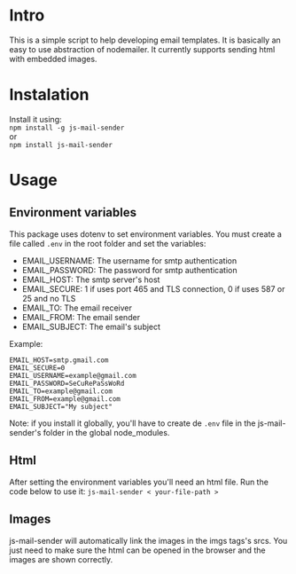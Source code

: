 # Intro
This is a simple script to help developing email templates. It is basically an easy to use abstraction of nodemailer. It currently supports sending html with embedded images.

# Instalation
Install it using:\
`npm install -g js-mail-sender`\
or\
`npm install js-mail-sender`

# Usage

## Environment variables
This package uses dotenv to set environment variables. You must create a file called `.env` in the root folder  and set the variables:

- EMAIL_USERNAME: The username for smtp authentication
- EMAIL_PASSWORD: The password for smtp authentication
- EMAIL_HOST: The smtp server's host
- EMAIL_SECURE: 1 if uses port 465 and TLS connection, 0 if uses 587 or 25 and no TLS
- EMAIL_TO: The email receiver
- EMAIL_FROM: The email sender
- EMAIL_SUBJECT: The email's subject

Example:
```
EMAIL_HOST=smtp.gmail.com
EMAIL_SECURE=0
EMAIL_USERNAME=example@gmail.com
EMAIL_PASSWORD=SeCuRePaSsWoRd
EMAIL_TO=example@gmail.com
EMAIL_FROM=example@gmail.com
EMAIL_SUBJECT="My subject"
```

Note: if you install it globally, you'll have to create de `.env` file in the js-mail-sender's folder in the global node_modules.

## Html
After setting the environment variables you'll need an html file. Run the code below to use it:
`js-mail-sender < your-file-path >`

## Images
js-mail-sender will automatically link the images in the imgs tags's srcs. You just need to make sure the html can be opened in the browser and the images are shown correctly. 
